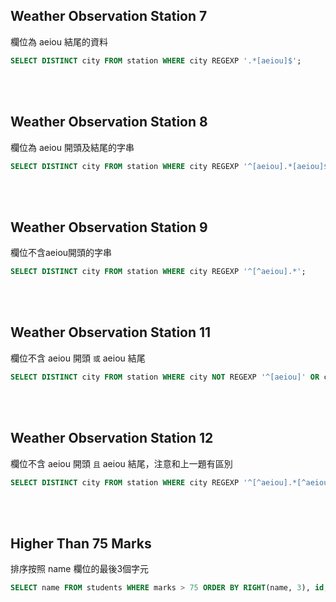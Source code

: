 ## Weather Observation Station 7
欄位為 aeiou 結尾的資料
```sql
SELECT DISTINCT city FROM station WHERE city REGEXP '.*[aeiou]$';
```


<br/>

<br/>

## Weather Observation Station 8
欄位為 aeiou 開頭及結尾的字串
```sql
SELECT DISTINCT city FROM station WHERE city REGEXP '^[aeiou].*[aeiou]$';
```

<br/>

<br/>

## Weather Observation Station 9
欄位不含aeiou開頭的字串
```sql
SELECT DISTINCT city FROM station WHERE city REGEXP '^[^aeiou].*';
```

<br/>

<br/>

## Weather Observation Station 11
欄位不含 aeiou 開頭 `或` aeiou 結尾
```sql
SELECT DISTINCT city FROM station WHERE city NOT REGEXP '^[aeiou]' OR city NOT REGEXP '[aeiou]$';
```

<br/>

<br/>

## Weather Observation Station 12
欄位不含 aeiou 開頭 `且` aeiou 結尾，注意和上一題有區別
```sql
SELECT DISTINCT city FROM station WHERE city REGEXP '^[^aeiou].*[^aeiou]$';
```

<br/>

<br/>

## Higher Than 75 Marks
排序按照 name 欄位的最後3個字元
```sql
SELECT name FROM students WHERE marks > 75 ORDER BY RIGHT(name, 3), id;
```